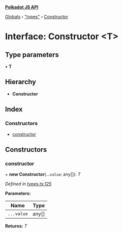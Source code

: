 **[Polkadot JS API](../README.md)**

[Globals](../globals.md) › ["types"](../modules/_types_.md) › [Constructor](_types_.constructor.md)

# Interface: Constructor <**T**>

## Type parameters

▪ **T**

## Hierarchy

* **Constructor**

## Index

### Constructors

* [constructor](_types_.constructor.md#constructor)

## Constructors

###  constructor

\+ **new Constructor**(...`value`: any[]): *T*

*Defined in [types.ts:125](https://github.com/polkadot-js/api/blob/aebe56f/packages/types/src/types.ts#L125)*

**Parameters:**

Name | Type |
------ | ------ |
`...value` | any[] |

**Returns:** *T*